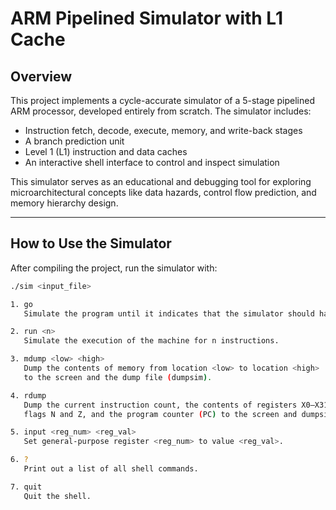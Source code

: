 # ARM Pipelined Simulator with L1 Cache

## Overview

This project implements a cycle-accurate simulator of a 5-stage pipelined ARM processor, developed entirely from scratch. The simulator includes:

- Instruction fetch, decode, execute, memory, and write-back stages  
- A branch prediction unit  
- Level 1 (L1) instruction and data caches  
- An interactive shell interface to control and inspect simulation

This simulator serves as an educational and debugging tool for exploring microarchitectural concepts like data hazards, control flow prediction, and memory hierarchy design.

---

## How to Use the Simulator

After compiling the project, run the simulator with:

```bash
./sim <input_file>

1. go
   Simulate the program until it indicates that the simulator should halt.

2. run <n>
   Simulate the execution of the machine for n instructions.

3. mdump <low> <high>
   Dump the contents of memory from location <low> to location <high>
   to the screen and the dump file (dumpsim).

4. rdump
   Dump the current instruction count, the contents of registers X0–X31,
   flags N and Z, and the program counter (PC) to the screen and dumpsim.

5. input <reg_num> <reg_val>
   Set general-purpose register <reg_num> to value <reg_val>.

6. ?
   Print out a list of all shell commands.

7. quit
   Quit the shell.

